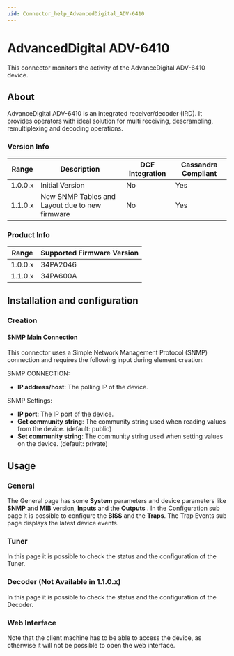 ```yaml
---
uid: Connector_help_AdvancedDigital_ADV-6410
---
```


# AdvancedDigital ADV-6410

This connector monitors the activity of the AdvanceDigital ADV-6410 device.

## About

AdvanceDigital ADV-6410 is an integrated receiver/decoder (IRD). It provides operators with ideal solution for multi receiving, descrambling, remultiplexing and decoding operations.

### Version Info

| **Range** | **Description**                                | **DCF Integration** | **Cassandra Compliant** |
|------------------|------------------------------------------------|---------------------|-------------------------|
| 1.0.0.x          | Initial Version                                | No                  | Yes                     |
| 1.1.0.x          | New SNMP Tables and Layout due to new firmware | No                  | Yes                     |

### Product Info

| Range | Supported Firmware Version |
|------------------|-----------------------------|
| 1.0.0.x          | 34PA2046                    |
| 1.1.0.x          | 34PA600A                    |

## Installation and configuration

### Creation

#### SNMP Main Connection

This connector uses a Simple Network Management Protocol (SNMP) connection and requires the following input during element creation:

SNMP CONNECTION:

- **IP address/host**: The polling IP of the device.

SNMP Settings:

- **IP port**: The IP port of the device.
- **Get community string**: The community string used when reading values from the device. (default: public)
- **Set community string**: The community string used when setting values on the device. (default: private)

## Usage

### General

The General page has some **System** parameters and device parameters like **SNMP** and **MIB** version, **Inputs** and the **Outputs** . In the Configuration sub page it is possible to configure the **BISS** and the **Traps**. The Trap Events sub page displays the latest device events.

### Tuner

In this page it is possible to check the status and the configuration of the Tuner.

### Decoder (Not Available in 1.1.0.x)

In this page it is possible to check the status and the configuration of the Decoder.

### Web Interface

Note that the client machine has to be able to access the device, as otherwise it will not be possible to open the web interface.


